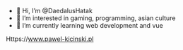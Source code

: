 - 👋 Hi, I’m @DaedalusHatak
- 👀 I’m interested in gaming, programming, asian culture
- 🌱 I’m currently learning web development and vue


Https://www.pawel-kicinski.pl


<!---
DaedalusHatak/DaedalusHatak is a ✨ special ✨ repository because its `README.md` (this file) appears on your GitHub profile.
You can click the Preview link to take a look at your changes.
--->
